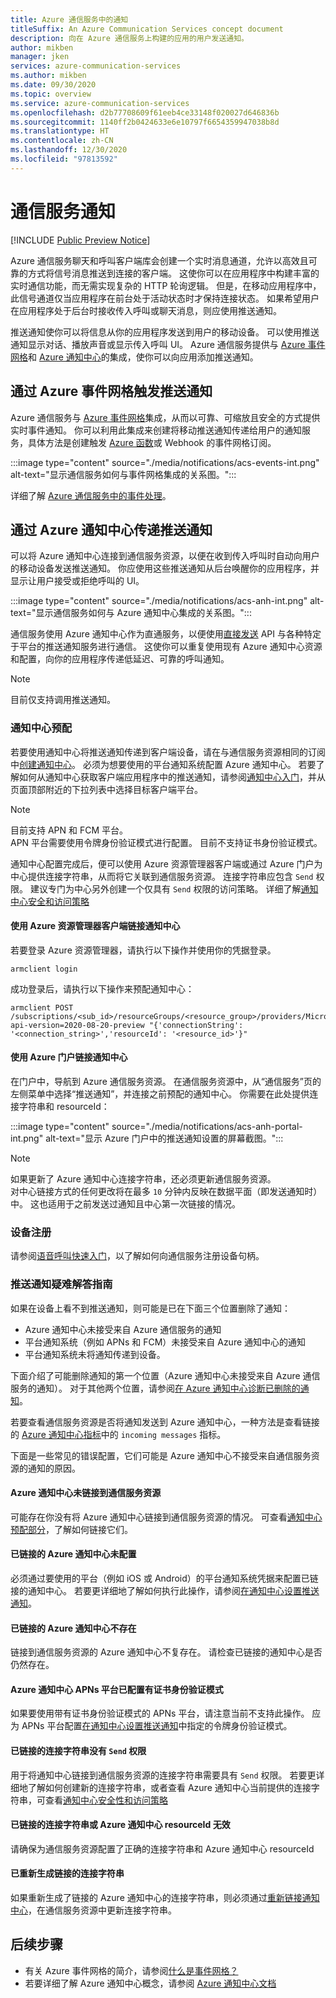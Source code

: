 ```yaml
---
title: Azure 通信服务中的通知
titleSuffix: An Azure Communication Services concept document
description: 向在 Azure 通信服务上构建的应用的用户发送通知。
author: mikben
manager: jken
services: azure-communication-services
ms.author: mikben
ms.date: 09/30/2020
ms.topic: overview
ms.service: azure-communication-services
ms.openlocfilehash: d2b77708609f61eeb4ce33148f020027d646836b
ms.sourcegitcommit: 1140ff2b0424633e6e10797f6654359947038b8d
ms.translationtype: HT
ms.contentlocale: zh-CN
ms.lasthandoff: 12/30/2020
ms.locfileid: "97813592"
---
```

# <a name="communication-services-notifications"></a>通信服务通知

[!INCLUDE [Public Preview Notice](../includes/public-preview-include.md)]

Azure 通信服务聊天和呼叫客户端库会创建一个实时消息通道，允许以高效且可靠的方式将信号消息推送到连接的客户端。 这使你可以在应用程序中构建丰富的实时通信功能，而无需实现复杂的 HTTP 轮询逻辑。 但是，在移动应用程序中，此信号通道仅当应用程序在前台处于活动状态时才保持连接状态。 如果希望用户在应用程序处于后台时接收传入呼叫或聊天消息，则应使用推送通知。

推送通知使你可以将信息从你的应用程序发送到用户的移动设备。 可以使用推送通知显示对话、播放声音或显示传入呼叫 UI。 Azure 通信服务提供与 [Azure 事件网格](../../event-grid/overview.md)和 [Azure 通知中心](../../notification-hubs/notification-hubs-push-notification-overview.md)的集成，使你可以向应用添加推送通知。

## <a name="trigger-push-notifications-via-azure-event-grid"></a>通过 Azure 事件网格触发推送通知

Azure 通信服务与 [Azure 事件网格](https://azure.microsoft.com/services/event-grid/)集成，从而以可靠、可缩放且安全的方式提供实时事件通知。 你可以利用此集成来创建将移动推送通知传递给用户的通知服务，具体方法是创建触发 [Azure 函数](../../azure-functions/functions-overview.md)或 Webhook 的事件网格订阅。

:::image type="content" source="./media/notifications/acs-events-int.png" alt-text="显示通信服务如何与事件网格集成的关系图。":::

详细了解 [Azure 通信服务中的事件处理](./event-handling.md)。

## <a name="deliver-push-notifications-via-azure-notification-hubs"></a>通过 Azure 通知中心传递推送通知

可以将 Azure 通知中心连接到通信服务资源，以便在收到传入呼叫时自动向用户的移动设备发送推送通知。 你应使用这些推送通知从后台唤醒你的应用程序，并显示让用户接受或拒绝呼叫的 UI。 

:::image type="content" source="./media/notifications/acs-anh-int.png" alt-text="显示通信服务如何与 Azure 通知中心集成的关系图。":::

通信服务使用 Azure 通知中心作为直通服务，以便使用[直接发送](/rest/api/notificationhubs/direct-send) API 与各种特定于平台的推送通知服务进行通信。 这使你可以重复使用现有 Azure 通知中心资源和配置，向你的应用程序传递低延迟、可靠的呼叫通知。

> [!NOTE]
> 目前仅支持调用推送通知。

### <a name="notification-hub-provisioning"></a>通知中心预配 

若要使用通知中心将推送通知传递到客户端设备，请在与通信服务资源相同的订阅中[创建通知中心](../../notification-hubs/create-notification-hub-portal.md)。 必须为想要使用的平台通知系统配置 Azure 通知中心。 若要了解如何从通知中心获取客户端应用程序中的推送通知，请参阅[通知中心入门](../../notification-hubs/notification-hubs-android-push-notification-google-fcm-get-started.md)，并从页面顶部附近的下拉列表中选择目标客户端平台。

> [!NOTE]
> 目前支持 APN 和 FCM 平台。  
APN 平台需要使用令牌身份验证模式进行配置。 目前不支持证书身份验证模式。 

通知中心配置完成后，便可以使用 Azure 资源管理器客户端或通过 Azure 门户为中心提供连接字符串，从而将它关联到通信服务资源。 连接字符串应包含 `Send` 权限。 建议专门为中心另外创建一个仅具有 `Send` 权限的访问策略。 详细了解[通知中心安全和访问策略](../../notification-hubs/notification-hubs-push-notification-security.md)

#### <a name="using-the-azure-resource-manager-client-to-link-your-notification-hub"></a>使用 Azure 资源管理器客户端链接通知中心

若要登录 Azure 资源管理器，请执行以下操作并使用你的凭据登录。

```console
armclient login
```

 成功登录后，请执行以下操作来预配通知中心：

```console
armclient POST /subscriptions/<sub_id>/resourceGroups/<resource_group>/providers/Microsoft.Communication/CommunicationServices/<resource_id>/linkNotificationHub?api-version=2020-08-20-preview "{'connectionString': '<connection_string>','resourceId': '<resource_id>'}"
```

#### <a name="using-the-azure-portal-to-link-your-notification-hub"></a>使用 Azure 门户链接通知中心

在门户中，导航到 Azure 通信服务资源。 在通信服务资源中，从“通信服务”页的左侧菜单中选择“推送通知”，并连接之前预配的通知中心。 你需要在此处提供连接字符串和 resourceId：

:::image type="content" source="./media/notifications/acs-anh-portal-int.png" alt-text="显示 Azure 门户中的推送通知设置的屏幕截图。":::

> [!NOTE]
> 如果更新了 Azure 通知中心连接字符串，还必须更新通信服务资源。  
对中心链接方式的任何更改将在最多 ``10`` 分钟内反映在数据平面（即发送通知时）中。 这也适用于之前发送过通知且中心第一次链接的情况。

### <a name="device-registration"></a>设备注册 

请参阅[语音呼叫快速入门](../quickstarts/voice-video-calling/getting-started-with-calling.md)，以了解如何向通信服务注册设备句柄。

### <a name="troubleshooting-guide-for-push-notifications"></a>推送通知疑难解答指南

如果在设备上看不到推送通知，则可能是已在下面三个位置删除了通知：

- Azure 通知中心未接受来自 Azure 通信服务的通知
- 平台通知系统（例如 APNs 和 FCM）未接受来自 Azure 通知中心的通知
- 平台通知系统未将通知传递到设备。

下面介绍了可能删除通知的第一个位置（Azure 通知中心未接受来自 Azure 通信服务的通知）。 对于其他两个位置，请参阅[在 Azure 通知中心诊断已删除的通知](../../notification-hubs/notification-hubs-push-notification-fixer.md)。

若要查看通信服务资源是否将通知发送到 Azure 通知中心，一种方法是查看链接的 [Azure 通知中心指标](../../azure-monitor/platform/metrics-supported.md#microsoftnotificationhubsnamespacesnotificationhubs)中的 `incoming messages` 指标。

下面是一些常见的错误配置，它们可能是 Azure 通知中心不接受来自通信服务资源的通知的原因。

#### <a name="azure-notification-hub-not-linked-to-the-communication-services-resource"></a>Azure 通知中心未链接到通信服务资源

可能存在你没有将 Azure 通知中心链接到通信服务资源的情况。 可查看[通知中心预配部分](#notification-hub-provisioning)，了解如何链接它们。

#### <a name="the-linked-azure-notification-hub-isnt-configured"></a>已链接的 Azure 通知中心未配置

必须通过要使用的平台（例如 iOS 或 Android）的平台通知系统凭据来配置已链接的通知中心。 若要更详细地了解如何执行此操作，请参阅[在通知中心设置推送通知](../../notification-hubs/configure-notification-hub-portal-pns-settings.md)。

#### <a name="the-linked-azure-notification-hub-doesnt-exist"></a>已链接的 Azure 通知中心不存在

链接到通信服务资源的 Azure 通知中心不复存在。 请检查已链接的通知中心是否仍然存在。

#### <a name="the-azure-notification-hub-apns-platform-is-configured-with-certificate-authentication-mode"></a>Azure 通知中心 APNs 平台已配置有证书身份验证模式

如果要使用带有证书身份验证模式的 APNs 平台，请注意当前不支持此操作。 应为 APNs 平台配置[在通知中心设置推送通知](../../notification-hubs/configure-notification-hub-portal-pns-settings.md)中指定的令牌身份验证模式。

#### <a name="the-linked-connection-string-doesnt-have-send-permission"></a>已链接的连接字符串没有 `Send` 权限

用于将通知中心链接到通信服务资源的连接字符串需要具有 `Send` 权限。 若要更详细地了解如何创建新的连接字符串，或者查看 Azure 通知中心当前提供的连接字符串，可查看[通知中心安全性和访问策略](../../notification-hubs/notification-hubs-push-notification-security.md)

#### <a name="the-linked-connection-string-or-azure-notification-hub-resourceid-arent-valid"></a>已链接的连接字符串或 Azure 通知中心 resourceId 无效

请确保为通信服务资源配置了正确的连接字符串和 Azure 通知中心 resourceId

#### <a name="the-linked-connection-string-is-regenerated"></a>已重新生成链接的连接字符串

如果重新生成了链接的 Azure 通知中心的连接字符串，则必须通过[重新链接通知中心](#notification-hub-provisioning)，在通信服务资源中更新连接字符串。

## <a name="next-steps"></a>后续步骤

* 有关 Azure 事件网格的简介，请参阅[什么是事件网格？](../../event-grid/overview.md)
* 若要详细了解 Azure 通知中心概念，请参阅 [Azure 通知中心文档](../../notification-hubs/index.yml)